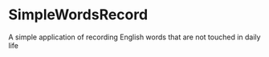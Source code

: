 # SimpleWordsRecord
A simple application of recording English words that are not touched in daily life

